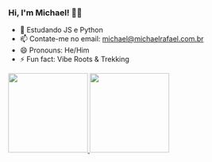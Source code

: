 ### Hi, I'm Michael! 🥷🏼

- 🔭 Estudando JS e Python
- 📫 Contate-me no email: michael@michaelrafael.com.br
- 😄 Pronouns: He/Him
- ⚡ Fun fact: Vibe Roots & Trekking

<div>
  <a href="https://github.com/michael1503">
  <img height="160em" src="https://github-readme-stats.vercel.app/api?username=michael1503&show_icons=true&theme=aura&include_all_commits=true&count_private=true"/>
  <img height="160em" src="https://github-readme-stats.vercel.app/api/top-langs/?username=michael1503&layout=compact&langs_count=7&theme=aura"/>
</div>
<!-- Status sem ícones [![michael1503's GitHub stats](https://github-readme-stats.vercel.app/api?username=michael1503)](https://github.com/michael1503/github-readme-stats) --->
<!--Hide algo ![Fellps's GitHub stats](https://github-readme-stats.vercel.app/api?username=michael1503&hide=contribs,prs) -->
<!--- Se quer mostrar status com private contrib ![michael1503's GitHub stats](https://github-readme-stats.vercel.app/api?username=michael1503&count_private=true) --->
